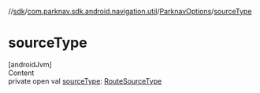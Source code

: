 //[sdk](../../../index.md)/[com.parknav.sdk.android.navigation.util](../index.md)/[ParknavOptions](index.md)/[sourceType](source-type.md)



# sourceType  
[androidJvm]  
Content  
private open val [sourceType](source-type.md): [RouteSourceType](../../com.parknav.sdk.android.navigation.model/-route-source-type/index.md)  




